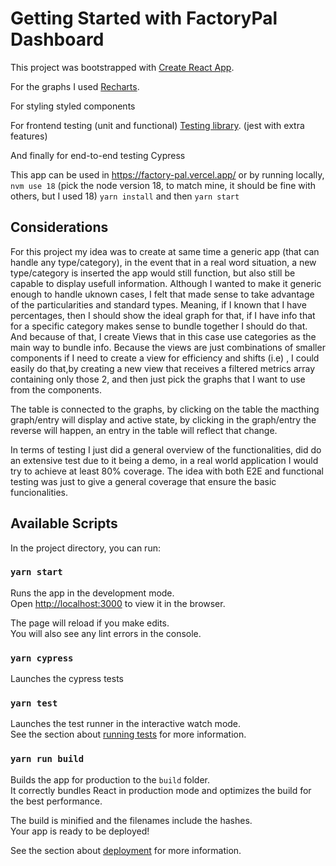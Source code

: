 # Getting Started with FactoryPal Dashboard

This project was bootstrapped with [Create React App](https://github.com/facebook/create-react-app).

For the graphs I used [Recharts](https://recharts.org/).

For styling styled components

For frontend testing (unit and functional) [Testing library](https://testing-library.com/). (jest with extra features)

And finally for end-to-end testing Cypress

This app can be used in https://factory-pal.vercel.app/ or by running locally, `nvm use 18` (pick the node version 18, to match mine, it should be fine with others, but I used 18) `yarn install` and then `yarn start`

## Considerations

For this project my idea was to create at same time a generic app (that can handle any type/category), in the event that in a real word situation, a new type/category is inserted the app would still function, but also still be capable to display usefull information. Although I wanted to make it generic enough to handle uknown cases, I felt that made sense to take advantage of the particularities and standard types. Meaning, if I known that I have percentages, then I should show the ideal graph for that, if I have info that for a specific category makes sense to bundle together I should do that. And because of that, I create Views that in this case use categories as the main way to bundle info. Because the views are just combinations of smaller components if I need to create a view for efficiency and shifts (i.e) , I could easily do that,by creating a new view that receives a filtered metrics array containing only those 2, and then just pick the graphs that I want to use from the components.

The table is connected to the graphs, by clicking on the table the macthing graph/entry will display and active state, by clicking in the graph/entry the reverse will happen, an entry in the table will reflect that change.

In terms of testing I just did a general overview of the functionalities, did do an extensive test due to it being a demo, in a real world application I would try to achieve at least 80% coverage. The idea with both E2E and functional testing was just to give a general coverage that ensure the basic funcionalities.

## Available Scripts

In the project directory, you can run:

### `yarn start`

Runs the app in the development mode.\
Open [http://localhost:3000](http://localhost:3000) to view it in the browser.

The page will reload if you make edits.\
You will also see any lint errors in the console.

### `yarn cypress`

Launches the cypress tests

### `yarn test`

Launches the test runner in the interactive watch mode.\
See the section about [running tests](https://facebook.github.io/create-react-app/docs/running-tests) for more information.

### `yarn run build`

Builds the app for production to the `build` folder.\
It correctly bundles React in production mode and optimizes the build for the best performance.

The build is minified and the filenames include the hashes.\
Your app is ready to be deployed!

See the section about [deployment](https://facebook.github.io/create-react-app/docs/deployment) for more information.
